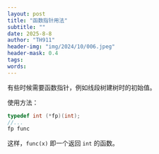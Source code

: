 ```yaml
---
layout: post
title: "函数指针用法"
subtitle: ""
date: 2025-8-8
author: "TH911"
header-img: "img/2024/10/006.jpeg"
header-mask: 0.4
tags:
words:
---
```


有些时候需要函数指针，例如线段树建树时的初始值。

使用方法：

```cpp
typedef int (*fp)(int);
//...
fp func
```

这样，`func(x)` 即一个返回 `int` 的函数。